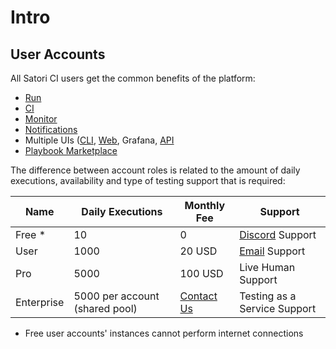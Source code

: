 # Intro
## User Accounts

All Satori CI users get the common benefits of the platform:
- [Run](mode_run.md)
- [CI](mode_ci.md)
- [Monitor](mode_monitor.md)
- [Notifications](notifications.md)
- Multiple UIs ([CLI](https://github.com/satorici/satori-cli), [Web](https://www.satori-ci.com), Grafana, [API](http://api.satori-ci.com/schema/swagger)
- [Playbook Marketplace](https://github.com/satorici/playbooks)

The difference between account roles is related to the amount of daily executions, availability and type of testing support that is required:

| Name       |               Daily Executions |                              Monthly Fee | Support                                          |
|------------|--------------------------------|------------------------------------------|--------------------------------------------------|
| Free *     |                             10 |                                        0 | [Discord](https://discord.gg/F6Uzz7fc2s) Support | 
| User       |                           1000 |                                   20 USD | [Email](support@satori-ci.com) Support           |
| Pro        |                           5000 |                                  100 USD | Live Human Support                               |
| Enterprise | 5000 per account (shared pool) | [Contact Us](mailto:sales@satori-ci.com) | Testing as a Service Support                     |

* Free user accounts' instances cannot perform internet connections
